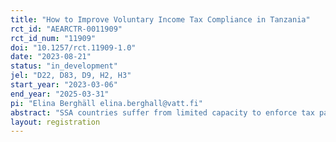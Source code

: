 ```yaml
---
title: "How to Improve Voluntary Income Tax Compliance in Tanzania"
rct_id: "AEARCTR-0011909"
rct_id_num: "11909"
doi: "10.1257/rct.11909-1.0"
date: "2023-08-21"
status: "in_development"
jel: "D22, D83, D9, H2, H3"
start_year: "2023-03-06"
end_year: "2025-03-31"
pi: "Elina Berghäll elina.berghall@vatt.fi"
abstract: "SSA countries suffer from limited capacity to enforce tax payments combined with various obstacles that reduce tax compliance. Domestic revenues need to be mobilized to finance growing needs demanded by population growth, debt levels and declining development aid, amidst rampant tax evasion, corruption and weak institutions. This paper examines the scope of various types of behavioural messages to improve tax compliance and raise tax revenue in a large and diverse East African economy, Tanzania. The external validity of the results can be expected to extend beyond its borders."
layout: registration
---
```


